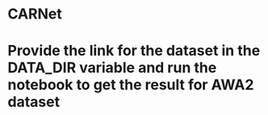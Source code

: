 # CARNet
# Provide the link for the dataset in the DATA_DIR variable and run the notebook to get the result for AWA2 dataset
